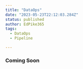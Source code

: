 ```yaml
---
title: "DataOps"
date: "2023-05-23T22:12:03.284Z"
status: published
author: EdPike365
tags:
  - DataOps
  - Pipeline

---
```


### Coming Soon
